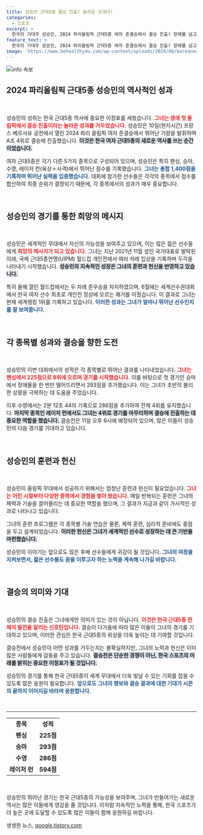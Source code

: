 ```yaml
---
title: 성승민 근대5종 결승 진출! 놀라운 성과다!
categories:
  - 스포츠
excerpt: >
  한국의 기대주 성승민, 2024 파리올림픽 근대5종 여자 준결승에서 결승 진출! 장애물 넘고, 수영 실력 발휘하며 세계랭킹 1위의 위엄을 드러냈다. 결승전은 11일 오후 6시!
feature_text: >
  한국의 기대주 성승민, 2024 파리올림픽 근대5종 여자 준결승에서 결승 진출! 장애물 넘고, 수영 실력 발휘하며 세계랭킹 1위의 위엄을 드러냈다. 결승전은 11일 오후 6시!
image: 'https://www.behealthy4u.com/wp-content/uploads/2024/06/koreanews.jpg'
---
```


<p><img src="https://www.behealthy4u.com/wp-content/uploads/2024/06/koreanews.jpg" alt="info 속보" /></p>

<h2 data-ke-size="size26">2024 파리올림픽 근대5종 성승민의 역사적인 성과</h2>

<p data-ke-size="size16">&nbsp;</p>

<p>성승민의 성취는 한국 근대5종 역사에 중요한 이정표를 세웠습니다. <b><span style="color: #ee2323;">그녀는 생애 첫 올림픽에서 결승 진출이라는 놀라운 성과를 거두었습니다.</span></b> 성승민은 10일(현지시간) 프랑스 베르사유 궁전에서 열린 2024 파리 올림픽 여자 준결승에서 뛰어난 기량을 발휘하며 A조 4위로 결승에 진출했습니다. <b><span style="background-color: #21538527;">이것은 한국 여자 근대5종의 새로운 역사를 쓰는 순간이었습니다.</span></b> </p>

<p>여자 근대5종은 각기 다른 5가지 종목으로 구성되어 있으며, 성승민은 특히 펜싱, 승마, 수영, 레이저 런(육상＋사격)에서 뛰어난 점수를 기록했습니다. <b><span style="color: #1a5490;">그녀는 총합 1,400점을 기록하며 뛰어난 실력을 입증했습니다.</span></b> 대회에 참가한 선수들은 각각의 종목에서 점수를 합산하여 최종 순위가 결정되기 때문에, 각 종목에서의 성과가 매우 중요합니다.</p>

<p data-ke-size="size16">&nbsp;</p>

<h2 data-ke-size="size26">성승민의 경기를 통한 희망의 메시지</h2>

<p data-ke-size="size16">&nbsp;</p>

<p>성승민은 세계적인 무대에서 자신의 가능성을 보여주고 있으며, 이는 많은 젊은 선수들에게 <b><span style="color: #ee2323;">희망의 메시지가 되고 있습니다.</span></b> 그녀는 지난 2021년 11월 성인 국가대표로 발탁된 이래, 국제 근대5종연맹(UIPM) 월드컵 개인전에서 여러 차례 입상을 기록하며 두각을 나타내기 시작했습니다. <b><span style="background-color: #21538527;">성승민의 지속적인 성장은 그녀의 훈련과 헌신을 반영하고 있습니다.</span></b></p>

<p>특히 올해 열린 월드컵에서는 두 차례 준우승을 차지하였으며, 6월에는 세계선수권대회에서 한국 여자 선수 최초로 개인전 정상에 오르는 쾌거를 이뤘습니다. 이 결과로 그녀는 현재 세계랭킹 1위를 기록하고 있습니다. <b><span style="color: #1a5490;">이러한 성과는 그녀가 얼마나 뛰어난 선수인지를 잘 보여줍니다.</span></b></p>

<p data-ke-size="size16">&nbsp;</p>

<h2 data-ke-size="size26">각 종목별 성과와 결승을 향한 도전</h2>

<p data-ke-size="size16">&nbsp;</p>

<p>성승민의 이번 대회에서의 성적은 각 종목별로 뛰어난 결과를 나타내었습니다. <b><span style="color: #ee2323;">그녀는 펜싱에서 225점으로 8위에 오르며 경기를 시작했습니다.</span></b> 이를 바탕으로 첫 경기인 승마에서 장애물을 한 번만 떨어뜨리면서 293점을 추가했습니다. 이는 그녀가 초반의 불리한 상황을 극복하는 데 도움을 주었습니다. </p>

<p>이후 수영에서는 2분 12초 44의 기록으로 286점을 추가하여 전체 4위를 유지했습니다. <b><span style="background-color: #21538527;">마지막 종목인 레이저 런에서도 그녀는 4위로 경기를 마무리하며 결승에 진출하는 데 중요한 역할을 했습니다.</span></b> 결승전은 11일 오후 6시에 예정되어 있으며, 많은 이들이 성승민의 다음 경기를 기대하고 있습니다.</p>

<p data-ke-size="size16">&nbsp;</p>

<h2 data-ke-size="size26">성승민의 훈련과 헌신</h2>

<p data-ke-size="size16">&nbsp;</p>

<p>성승민이 올림픽 무대에서 성공하기 위해서는 엄청난 훈련과 헌신이 필요었습니다. <b><span style="color: #ee2323;">그녀는 어린 시절부터 다양한 종목에서 경험을 쌓아 왔습니다.</span></b> 매일 반복되는 훈련은 그녀의 체력과 기술을 끌어올리는 데 중요한 역할을 했으며, 그 결과가 지금과 같이 가시적인 성과로 나타나고 있습니다. </p>

<p>그녀의 훈련 프로그램은 각 종목별 기술 연습은 물론, 체력 훈련, 심리적 준비에도 중점을 두고 설계되었습니다. <b><span style="background-color: #21538527;">이러한 헌신은 그녀가 세계적인 선수로 성장하는 데 큰 기반을 마련했습니다.</span></b></p>

<p>성승민의 이야기는 앞으로도 많은 후배 선수들에게 귀감이 될 것입니다. <b><span style="color: #1a5490;">그녀의 여정을 지켜보면서, 젊은 선수들도 꿈을 이루고자 하는 노력을 계속해 나가길 바랍니다.</span></b></p>

<p data-ke-size="size16">&nbsp;</p>

<h2 data-ke-size="size26">결승의 의미와 기대</h2>

<p data-ke-size="size16">&nbsp;</p>

<p>성승민의 결승 진출은 그녀에게만 의미가 있는 것이 아닙니다. <b><span style="color: #ee2323;">이것은 한국 근대5종 전체의 발전을 알리는 신호탄입니다.</span></b> 결승이 다가옴에 따라 많은 이들이 그녀의 경기를 기대하고 있으며, 이러한 관심은 한국 근대5종의 위상을 더욱 높이는 데 기여할 것입니다. </p>

<p>결승전에서 성승민이 어떤 성과를 거두는지는 불확실하지만, 그녀의 노력과 헌신은 이미 많은 사람들에게 감동을 주고 있습니다. <b><span style="background-color: #21538527;">결승전은 단순한 경쟁이 아닌, 한국 스포츠의 미래를 밝히는 중요한 이정표가 될 것입니다.</span></b></p>

<p>성승민의 경기를 통해 한국 근대5종이 세계 무대에서 더욱 빛날 수 있는 기회를 잡을 수 있도록 많은 응원이 필요합니다. <b><span style="color: #1a5490;">앞으로도 그녀의 행보와 결승 결과에 대한 기대가 시즌의 끝까지 이어지길 바라며 응원합니다.</span></b></p>

<p data-ke-size="size16">&nbsp;</p>

<hr>

<table style="width: 100%; border-collapse: collapse;">
  <tr>
    <td style="text-align: center; height: 17px;"><b>종목</b></td>
    <td style="text-align: center; height: 17px;"><b>성적</b></td>
  </tr>
  <tr>
    <td style="text-align: center; height: 17px;"><b>펜싱</b></td>
    <td style="text-align: center; height: 17px;"><b>225점</b></td>
  </tr>
  <tr>
    <td style="text-align: center; height: 17px;"><b>승마</b></td>
    <td style="text-align: center; height: 17px;"><b>293점</b></td>
  </tr>
  <tr>
    <td style="text-align: center; height: 17px;"><b>수영</b></td>
    <td style="text-align: center; height: 17px;"><b>286점</b></td>
  </tr>
  <tr>
    <td style="text-align: center; height: 17px;"><b>레이저 런</b></td>
    <td style="text-align: center; height: 17px;"><b>594점</b></td>
  </tr>
</table>

<p data-ke-size="size16">&nbsp;</p>

<p>성승민의 뛰어난 경기는 한국 근대5종의 가능성을 보여주며, 그녀가 만들어가는 새로운 역사는 많은 이들에게 영감을 줄 것입니다. 이처럼 지속적인 노력을 통해, 한국 스포츠가 더 높은 곳에 도달할 수 있도록 많은 이들이 함께 응원하길 바랍니다.</p>
생생한 뉴스, <a href="https://qoogle.tistory.com" rel="dofollow">qoogle.tistory.com</a>


